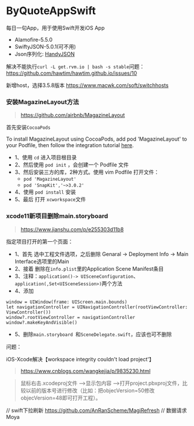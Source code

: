 # ByQuoteAppSwift
每日一句App，用于使用Swift开发iOS App


 - Alamofire-5.5.0
 - SwiftyJSON-5.0.1(可不用)
 - Json序列化: [HandyJSON](https://github.com/alibaba/HandyJSON)


解决不能执行`curl -L get.rvm.io | bash -s stable`问题：
https://github.com/hawtim/hawtim.github.io/issues/10

新增host，选择3.5.8版本
https://www.macwk.com/soft/switchhosts

### 安装MagazineLayout方法
> https://github.com/airbnb/MagazineLayout

首先安装`CocoaPods`

To install MagazineLayout using CocoaPods, add pod 'MagazineLayout' to your Podfile, then follow the integration tutorial [here](https://guides.cocoapods.org/using/using-cocoapods.html).

 - 1、使用 `cd` 进入项目根目录
 - 2、然后使用 `pod init` ，会创建一个 Podfile 文件
 - 3、然后安装三方的库，2种方式。使用 vim Podfile 打开文件：
	- `pod 'MagazineLayout'`
	- `pod 'SnapKit','~>3.0.2'`
 - 4、使用 `pod install` 安装
 - 5、最后 打开 `xcworkspace`文件

### xcode11新项目删除main.storyboard
> https://www.jianshu.com/p/e255303d11b8

指定项目打开的第一个页面：

 - 1、首先 选中工程文件选项，之后删除 Genaral -> Deployment Info -> Main Interface选项里的Main
 - 2、接着 删除在`info.plist`里的Application Scene Manifest条目
 - 3、注释：`application()-> UISceneConfiguration`、`application(,Set<UISceneSession>)`两个方法
 - 4、添加
```
window = UIWindow(frame: UIScreen.main.bounds)
let navigationController = UINavigationController(rootViewController: ViewController())
window?.rootViewController = navigationController
window?.makeKeyAndVisible()
```
 - 5、删除`main.storyboard `和`SceneDelegate.swift`，应该也可不删除


问题：

iOS-Xcode解决【workspace integrity couldn't load project'】
> https://www.cnblogs.com/wangkejia/p/9835230.html

> 鼠标右击.xcodeproj文件 —>显示包内容 —>打开project.pbxproj文件，比较以前的版本号进行修改（比如：把objecVersion=50修改objecVersion=48即可打开工程）。




// swift下拉刷新
https://github.com/AnRanScheme/MagiRefresh
// 数据请求
Moya















 

